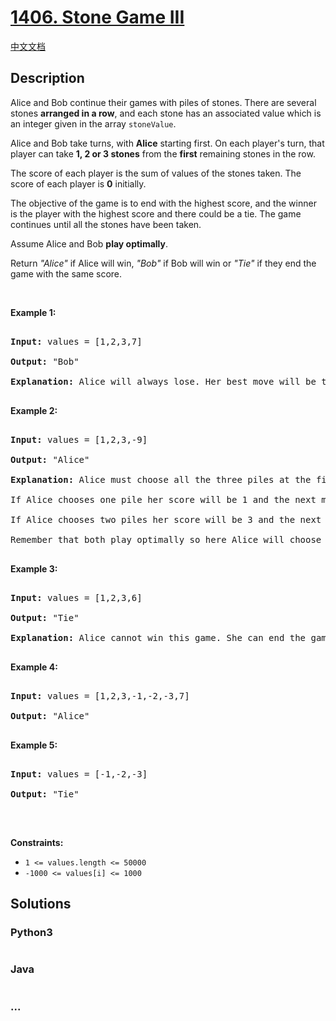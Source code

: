 # [1406. Stone Game III](https://leetcode.com/problems/stone-game-iii)

[中文文档](/solution/1400-1499/1406.Stone%20Game%20III/README.md)

## Description

<p>Alice and Bob continue their&nbsp;games with piles of stones. There are several stones&nbsp;<strong>arranged in a row</strong>, and each stone has an associated&nbsp;value which is an integer given in the array&nbsp;<code>stoneValue</code>.</p>

<p>Alice and Bob take turns, with <strong>Alice</strong> starting first. On each player&#39;s turn, that player&nbsp;can take <strong>1, 2 or 3 stones</strong>&nbsp;from&nbsp;the <strong>first</strong> remaining stones in the row.</p>

<p>The score of each player is the sum of values of the stones taken. The score of each player is <strong>0</strong>&nbsp;initially.</p>

<p>The objective of the game is to end with the highest score, and the winner is the player with the highest score and there could be a tie. The game continues until all the stones have been taken.</p>

<p>Assume&nbsp;Alice&nbsp;and Bob&nbsp;<strong>play optimally</strong>.</p>

<p>Return <em>&quot;Alice&quot;</em> if&nbsp;Alice will win, <em>&quot;Bob&quot;</em> if Bob will win or <em>&quot;Tie&quot;</em> if they end the game with the same score.</p>

<p>&nbsp;</p>

<p><strong>Example 1:</strong></p>

<pre>

<strong>Input:</strong> values = [1,2,3,7]

<strong>Output:</strong> &quot;Bob&quot;

<strong>Explanation:</strong> Alice will always lose. Her best move will be to take three piles and the score become 6. Now the score of Bob is 7 and Bob wins.

</pre>

<p><strong>Example 2:</strong></p>

<pre>

<strong>Input:</strong> values = [1,2,3,-9]

<strong>Output:</strong> &quot;Alice&quot;

<strong>Explanation:</strong> Alice must choose all the three piles at the first move to win and leave Bob with negative score.

If Alice chooses one pile her score will be 1 and the next move Bob&#39;s score becomes 5. The next move Alice will take the pile with value = -9 and lose.

If Alice chooses two piles her score will be 3 and the next move Bob&#39;s score becomes 3. The next move Alice will take the pile with value = -9 and also lose.

Remember that both play optimally so here Alice will choose the scenario that makes her win.

</pre>

<p><strong>Example 3:</strong></p>

<pre>

<strong>Input:</strong> values = [1,2,3,6]

<strong>Output:</strong> &quot;Tie&quot;

<strong>Explanation:</strong> Alice cannot win this game. She can end the game in a draw if she decided to choose all the first three piles, otherwise she will lose.

</pre>

<p><strong>Example 4:</strong></p>

<pre>

<strong>Input:</strong> values = [1,2,3,-1,-2,-3,7]

<strong>Output:</strong> &quot;Alice&quot;

</pre>

<p><strong>Example 5:</strong></p>

<pre>

<strong>Input:</strong> values = [-1,-2,-3]

<strong>Output:</strong> &quot;Tie&quot;

</pre>

<p>&nbsp;</p>

<p><strong>Constraints:</strong></p>

<ul>
    <li><code>1 &lt;= values.length &lt;= 50000</code></li>
    <li><code>-1000&nbsp;&lt;= values[i] &lt;= 1000</code></li>
</ul>

## Solutions

<!-- tabs:start -->

### **Python3**

```python

```

### **Java**

```java

```

### **...**

```

```

<!-- tabs:end -->
